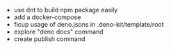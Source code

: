- use dnt to build npm package easily
- add a docker-compose
- ficup usage of deno.jsons in .deno-kit/template/root
- explore "deno docs" command
- create publish command
